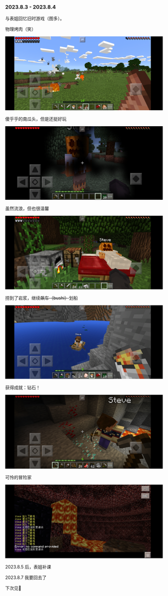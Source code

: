 ### 2023.8.3 - 2023.8.4

与表姐回忆旧时游戏（图多）。

物理烤肉（笑）

![打火石烧动物获取熟肉](1.jpg)

傻乎乎的南瓜头，但是还挺好玩

![戴南瓜头的UI](2.jpg)

虽然流浪，但也很温馨

![睡觉](3.jpg)

捞到了岩浆，继续~~飙车（bushi）~~划船

![捞岩浆后准备上船](4.jpg)

获得成就：钻石！

![懂得都懂](5.jpg)

可怜的冒险家

![挖上去被岩浆烧了](6.jpg)

2023.8.5 后，表姐补课

2023.8.7 我要回去了

下次见👋
